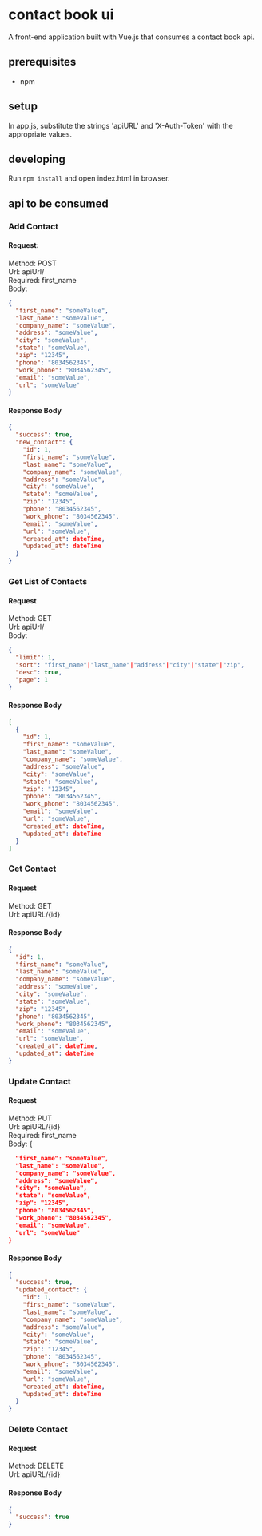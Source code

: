# contact book ui
A front-end application built with Vue.js that consumes a contact book api.

## prerequisites
 - npm

## setup
In app.js, substitute the strings 'apiURL' and 'X-Auth-Token' with the appropriate values. 

## developing
Run `npm install` and open index.html in browser.

## api to be consumed
### Add Contact
#### Request:
Method: POST    
Url: apiUrl/    
Required: first_name    
Body:
```json
{    
  "first_name": "someValue",    
  "last_name": "someValue",    
  "company_name": "someValue",    
  "address": "someValue",    
  "city": "someValue",    
  "state": "someValue",    
  "zip": "12345",    
  "phone": "8034562345",    
  "work_phone": "8034562345",    
  "email": "someValue",    
  "url": "someValue"    
}    
```
#### Response Body
```json
{
  "success": true,
  "new_contact": {
    "id": 1,
    "first_name": "someValue",
    "last_name": "someValue",
    "company_name": "someValue",
    "address": "someValue",
    "city": "someValue",
    "state": "someValue",
    "zip": "12345",
    "phone": "8034562345",
    "work_phone": "8034562345",
    "email": "someValue",
    "url": "someValue",
    "created_at": dateTime,
    "updated_at": dateTime
  }
}
```
### Get List of Contacts
#### Request
Method: GET    
Url: apiUrl/    
Body:
```json
{
  "limit": 1,
  "sort": "first_name"|"last_name"|"address"|"city"|"state"|"zip",
  "desc": true,
  "page": 1
}
```
#### Response Body
```json
[
  {
    "id": 1,
    "first_name": "someValue",
    "last_name": "someValue",
    "company_name": "someValue",
    "address": "someValue",
    "city": "someValue",
    "state": "someValue",
    "zip": "12345",
    "phone": "8034562345",
    "work_phone": "8034562345",
    "email": "someValue",
    "url": "someValue",
    "created_at": dateTime,
    "updated_at": dateTime
  }
]
```
### Get Contact
#### Request
Method: GET    
Url: apiURL/{id}    
#### Response Body
```json
{
  "id": 1,
  "first_name": "someValue",
  "last_name": "someValue",
  "company_name": "someValue",
  "address": "someValue",
  "city": "someValue",
  "state": "someValue",
  "zip": "12345",
  "phone": "8034562345",
  "work_phone": "8034562345",
  "email": "someValue",
  "url": "someValue",
  "created_at": dateTime,
  "updated_at": dateTime
}
```
### Update Contact
#### Request
Method: PUT    
Url: apiURL/{id}    
Required: first_name    
Body: {
```json
  "first_name": "someValue",
  "last_name": "someValue",
  "company_name": "someValue",
  "address": "someValue",
  "city": "someValue",
  "state": "someValue",
  "zip": "12345",
  "phone": "8034562345",
  "work_phone": "8034562345",
  "email": "someValue",
  "url": "someValue"
}
```
#### Response Body
```json
{
  "success": true,
  "updated_contact": {
    "id": 1,
    "first_name": "someValue",
    "last_name": "someValue",
    "company_name": "someValue",
    "address": "someValue",
    "city": "someValue",
    "state": "someValue",
    "zip": "12345",
    "phone": "8034562345",
    "work_phone": "8034562345",
    "email": "someValue",
    "url": "someValue",
    "created_at": dateTime,
    "updated_at": dateTime
  }
}
```
### Delete Contact
#### Request
Method: DELETE    
Url: apiURL/{id}    
#### Response Body
```json
{
  "success": true
}
```
